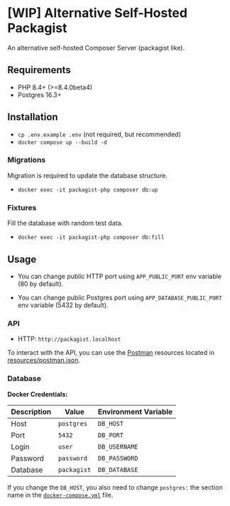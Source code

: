 # [WIP] Alternative Self-Hosted Packagist

An alternative self-hosted Composer Server (packagist like).

## Requirements

- PHP 8.4+ (>=8.4.0beta4)
- Postgres 16.3+

## Installation

- `cp .env.example .env` (not required, but recommended)
- `docker compose up --build -d`

### Migrations

Migration is required to update the database structure.

- `docker exec -it packagist-php composer db:up`

### Fixtures

Fill the database with random test data.

- `docker exec -it packagist-php composer db:fill`

## Usage

- You can change public HTTP port using `APP_PUBLIC_PORT`
  env variable (80 by default).

- You can change public Postgres port using `APP_DATABASE_PUBLIC_PORT`
  env variable (5432 by default).

### API

- HTTP: `http://packagist.localhost`

To interact with the API, you can use the [Postman](https://www.postman.com/) 
resources located in [resources/postman.json](/resources/postman.json).

### Database

**Docker Credentials:**

| Description | Value       | Environment Variable |
|-------------|-------------|----------------------|
| Host        | `postgres`  | `DB_HOST`            |
| Port        | `5432`      | `DB_PORT`            |
| Login       | `user`      | `DB_USERNAME`        |
| Password    | `password`  | `DB_PASSWORD`        |
| Database    | `packagist` | `DB_DATABASE`        |

If you change the `DB_HOST`, you also need to change `postgres:` the section
name in the [`docker-compose.yml`](./docker-compose.yml) file.

